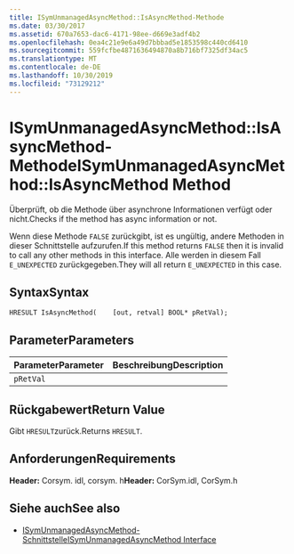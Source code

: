 ```yaml
---
title: ISymUnmanagedAsyncMethod::IsAsyncMethod-Methode
ms.date: 03/30/2017
ms.assetid: 670a7653-dac6-4171-98ee-d669e3adf4b2
ms.openlocfilehash: 0ea4c21e9e6a49d7bbbad5e1853598c440cd6410
ms.sourcegitcommit: 559fcfbe4871636494870a8b716bf7325df34ac5
ms.translationtype: MT
ms.contentlocale: de-DE
ms.lasthandoff: 10/30/2019
ms.locfileid: "73129212"
---
```

# <a name="isymunmanagedasyncmethodisasyncmethod-method"></a><span data-ttu-id="d40b1-102">ISymUnmanagedAsyncMethod::IsAsyncMethod-Methode</span><span class="sxs-lookup"><span data-stu-id="d40b1-102">ISymUnmanagedAsyncMethod::IsAsyncMethod Method</span></span>
<span data-ttu-id="d40b1-103">Überprüft, ob die Methode über asynchrone Informationen verfügt oder nicht.</span><span class="sxs-lookup"><span data-stu-id="d40b1-103">Checks if the method has async information or not.</span></span>  
  
 <span data-ttu-id="d40b1-104">Wenn diese Methode `FALSE` zurückgibt, ist es ungültig, andere Methoden in dieser Schnittstelle aufzurufen.</span><span class="sxs-lookup"><span data-stu-id="d40b1-104">If this method returns `FALSE` then it is invalid to call any other methods in this interface.</span></span> <span data-ttu-id="d40b1-105">Alle werden in diesem Fall `E_UNEXPECTED` zurückgegeben.</span><span class="sxs-lookup"><span data-stu-id="d40b1-105">They will all return `E_UNEXPECTED` in this case.</span></span>  
  
## <a name="syntax"></a><span data-ttu-id="d40b1-106">Syntax</span><span class="sxs-lookup"><span data-stu-id="d40b1-106">Syntax</span></span>  
  
```idl  
HRESULT IsAsyncMethod(    [out, retval] BOOL* pRetVal);  
```  
  
## <a name="parameters"></a><span data-ttu-id="d40b1-107">Parameter</span><span class="sxs-lookup"><span data-stu-id="d40b1-107">Parameters</span></span>  
  
|<span data-ttu-id="d40b1-108">Parameter</span><span class="sxs-lookup"><span data-stu-id="d40b1-108">Parameter</span></span>|<span data-ttu-id="d40b1-109">Beschreibung</span><span class="sxs-lookup"><span data-stu-id="d40b1-109">Description</span></span>|  
|---------------|-----------------|  
|`pRetVal`||  
  
## <a name="return-value"></a><span data-ttu-id="d40b1-110">Rückgabewert</span><span class="sxs-lookup"><span data-stu-id="d40b1-110">Return Value</span></span>  
 <span data-ttu-id="d40b1-111">Gibt `HRESULT`zurück.</span><span class="sxs-lookup"><span data-stu-id="d40b1-111">Returns `HRESULT`.</span></span>  
  
## <a name="requirements"></a><span data-ttu-id="d40b1-112">Anforderungen</span><span class="sxs-lookup"><span data-stu-id="d40b1-112">Requirements</span></span>  
 <span data-ttu-id="d40b1-113">**Header:** Corsym. idl, corsym. h</span><span class="sxs-lookup"><span data-stu-id="d40b1-113">**Header:** CorSym.idl, CorSym.h</span></span>  
  
## <a name="see-also"></a><span data-ttu-id="d40b1-114">Siehe auch</span><span class="sxs-lookup"><span data-stu-id="d40b1-114">See also</span></span>

- [<span data-ttu-id="d40b1-115">ISymUnmanagedAsyncMethod-Schnittstelle</span><span class="sxs-lookup"><span data-stu-id="d40b1-115">ISymUnmanagedAsyncMethod Interface</span></span>](../../../../docs/framework/unmanaged-api/diagnostics/isymunmanagedasyncmethod-interface.md)
